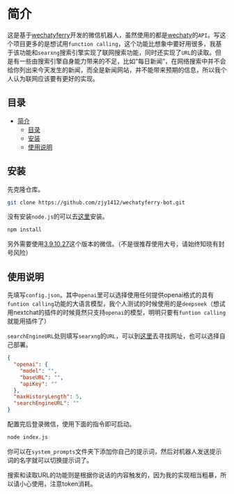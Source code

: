 # 简介

这是基于[wechatyferry](https://github.com/wechatferry/wechatferry)开发的微信机器人，虽然使用的都是[wechaty](https://github.com/wechaty/wechaty)的`API`。写这个项目更多的是想试用`function calling`，这个功能比想象中要好用很多，我基于该功能和`searxng`搜索引擎实现了联网搜索功能，同时还实现了`URL`的读取。但是有一些由搜索引擎自身能力带来的不足，比如“每日新闻”，在网络搜索中并不会给你列出来今天发生的新闻，而全是新闻网站，并不能带来预期的信息，所以我个人认为联网应该要有更好的实现。

## 目录

- [简介](#简介)
  - [目录](#目录)
  - [安装](#安装)
  - [使用说明](#使用说明)

## 安装

先克隆仓库。
```bash
git clone https://github.com/zjy1412/wechatyferry-bot.git
```

没有安装`node.js`的可以去[这里](https://nodejs.org/en)安装。

```bash
npm install
```

另外需要使用[3.9.10.27](https://github.com/tom-snow/wechat-windows-versions/releases/tag/v3.9.10.27)这个版本的微信。（不是很推荐使用大号，请始终知晓有封号风险）

## 使用说明

先填写`config.json`。其中`openai`里可以选择使用任何提供openai格式的具有`funtion calling`功能的大语言模型，我个人测试的时候使用的是`deepseek`（想试用nextchat的插件的时候竟然只支持`openai`的模型，明明只要有`funtion calling`就能用插件了）

`searchEngineURL`处则填写`searxng`的`URL`，可以到[这里](https://searx.space/)去寻找网址，也可以选择自己部署。

```json
{
  "openai": {
    "model": "",
    "baseURL": "", 
    "apiKey": "" 
  },
  "maxHistoryLength": 5,
  "searchEngineURL": ""
}
```

配置完后登录微信，使用下面的指令即可启动。
```bash
node index.js
```

你可以在`system_prompts`文件夹下添加你自己的提示词，然后对机器人发送提示词的名字就可以切换提示词了。

搜索和读取URL的功能则是根据你说话的内容触发的，因为我的实现相当粗暴，所以请小心使用，注意token消耗。